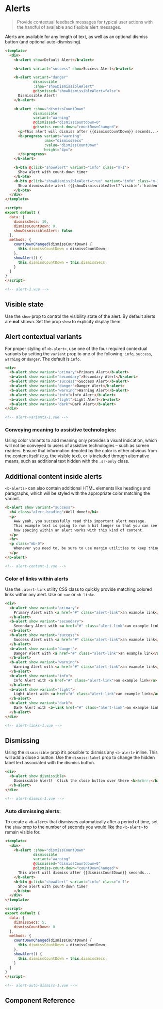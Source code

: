 # Alerts

> Provide contextual feedback messages for typical user actions with the handful of
available and flexible alert messages.

Alerts are available for any length of text, as well as an optional dismiss button
(and optional auto-dismissing).

```html
<template>
  <div>
    <b-alert show>Default Alert</b-alert>

    <b-alert variant="success" show>Success Alert</b-alert>

    <b-alert variant="danger"
             dismissible
             :show="showDismissibleAlert"
             @dismissed="showDismissibleAlert=false">
      Dismissible Alert!
    </b-alert>

    <b-alert :show="dismissCountDown"
             dismissible
             variant="warning"
             @dismissed="dismissCountdown=0"
             @dismiss-count-down="countDownChanged">
      <p>This alert will dismiss after {{dismissCountDown}} seconds...</p>
      <b-progress variant="warning"
                  :max="dismissSecs"
                  :value="dismissCountDown"
                  height="4px">
      </b-progress>
    </b-alert>

    <b-btn @click="showAlert" variant="info" class="m-1">
      Show alert with count-down timer
    </b-btn>
    <b-btn @click="showDismissibleAlert=true" variant="info" class="m-1">
      Show dismissible alert ({{showDismissibleAlert?'visible':'hidden'}})
    </b-btn>
  </div>
</template>

<script>
export default {
  data: {
    dismissSecs: 10,
    dismissCountDown: 0,
    showDismissibleAlert: false
  },
  methods: {
    countDownChanged(dismissCountDown) {
      this.dismissCountDown = dismissCountDown;
    },
    showAlert() {
      this.dismissCountDown = this.dismissSecs;
    }
  }
}
</script>

<!-- alert-1.vue -->
```

## Visible state
Use the `show` prop to control the visibility state of the alert. By
default alerts are **not** shown. Set the prop `show` to explicity display them.


## Alert contextual variants
For proper styling of `<b-alert>`, use one of the four required contextual variants by setting the
`variant` prop to one of the following: `info`, `success`, `warning` or `danger`.
The default is `info`.

```html
<div>
  <b-alert show variant="primary">Primary Alert</b-alert>
  <b-alert show variant="secondary">Secondary Alert</b-alert>
  <b-alert show variant="success">Success Alert</b-alert>
  <b-alert show variant="danger">Danger Alert</b-alert>
  <b-alert show variant="warning">Warning Alert</b-alert>
  <b-alert show variant="info">Info Alert</b-alert>
  <b-alert show variant="light">Light Alert</b-alert>
  <b-alert show variant="dark">Dark Alert</b-alert>
</div>

<!-- alert-variants-1.vue -->
```

### Conveying meaning to assistive technologies:
Using color variants to add meaning only provides a visual indication, which will not
be conveyed to users of assistive technologies – such as screen readers. Ensure that
information denoted by the color is either obvious from the content itself (e.g. the
visible text), or is included through alternative means, such as additional text hidden
with the `.sr-only` class.

## Additional content inside alerts
`<b-alerts>` can also contain additional HTML elements like headings and paragraphs,
which will be styled with the appropriate color matching the variant.

```html
<b-alert show variant="success">
  <h4 class="alert-heading">Well done!</h4>
  <p>
    Aww yeah, you successfully read this important alert message.
    This example text is going to run a bit longer so that you can see
    how spacing within an alert works with this kind of content.
  </p>
  <hr>
  <p class="mb-0">
    Whenever you need to, be sure to use margin utilities to keep things nice and tidy.
  </p>
</b-alert>

<!-- alert-content-1.vue -->
```

### Color of links within alerts
Use the `.alert-link` utility CSS class to quickly provide matching colored links
within any alert. Use on `<a>` or `<b-link>`.

```html
<div>
  <b-alert show variant="primary">
    Primary Alert with <a href="#" class="alert-link">an example link</a>.
  </b-alert>
  <b-alert show variant="secondary">
    Secondary Alert with <a href="#" class="alert-link">an example link</a>.
  </b-alert>
  <b-alert show variant="success">
    Success Alert with <a href="#" class="alert-link">an example link</a>.
  </b-alert>
  <b-alert show variant="danger">
    Danger Alert with <a href="#" class="alert-link">an example link</a>.
  </b-alert>
  <b-alert show variant="warning">
    Warning Alert with <a href="#" class="alert-link">an example link</a>.
  </b-alert>
  <b-alert show variant="info">
    Info Alert with <a href="#" class="alert-link">an example link</a>.
  </b-alert>
  <b-alert show variant="light">
    Light Alert with <a href="#" class="alert-link">an example link</a>.
  </b-alert>
  <b-alert show variant="dark">
    Dark Alert with <b-link href="#" class="alert-link">an example link</b-link>.
  </b-alert>
</div>

<!-- alert-links-1.vue -->
```

## Dismissing
Using the `dismissible` prop it’s possible to dismiss any `<b-alert>` inline. This will add
a close `X` button. Use the `dismiss-label` prop to change the hidden label text associated
with the dismiss button.

```html
<div>
  <b-alert show dismissible>
    Dismissible Alert!  Click the close button over there <b>&rArr;</b>
  </b-alert>
</div>

<!-- alert-dismis-1.vue -->
```

### Auto dismissing alerts:
To create a `<b-alert>` that dismisses automatically after a period of time, set
the `show` prop to the number of seconds you would like the `<b-alert>` to remain visible for.

```html
<template>
  <div>
    <b-alert :show="dismissCountDown"
             dismissible
             variant="warning"
             @dismissed="dismissCountdown=0"
             @dismiss-count-down="countDownChanged">
      This alert will dismiss after {{dismissCountDown}} seconds...
    </b-alert>
    <b-btn @click="showAlert" variant="info" class="m-1">
      Show alert with count-down timer
    </b-btn>
  </div>
</template>

<script>
export default {
  data: {
    dismissSecs: 5,
    dismissCountDown: 0
  },
  methods: {
    countDownChanged(dismissCountDown) {
      this.dismissCountDown = dismissCountDown;
    },
    showAlert() {
      this.dismissCountDown = this.dismissSecs;
    }
  }
}
</script>

<!-- alert-auto-dismiss-1.vue -->
```

## Component Reference
